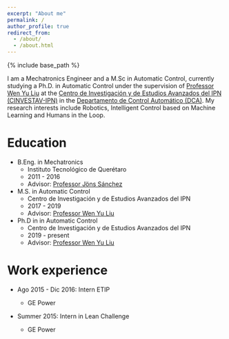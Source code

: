 ```yaml
---
excerpt: "About me"
permalink: /
author_profile: true
redirect_from:
  - /about/
  - /about.html
---
```


{% include base_path %}

I am a Mechatronics Engineer and a M.Sc in Automatic Control, currently studying a Ph.D. in Automatic Control under the supervision of [Professor Wen Yu Liu](https://www.ctrl.cinvestav.mx/%7Eyuw/) at the [Centro de Investigación y de Estudios Avanzados del IPN (CINVESTAV-IPN)](https://www.cinvestav.mx/) in the [Departamento de Control Automático (DCA)](https://www.ctrl.cinvestav.mx/). My research interests include Robotics, Intelligent Control based on Machine Learning and Humans in the Loop. 

Education
======
* B.Eng. in Mechatronics 
  - Instituto Tecnológico de Querétaro 
  - 2011 - 2016
  - Advisor: [Professor Jöns Sánchez](https://mx.linkedin.com/in/dr-j%C3%B6ns-s%C3%A1nchez-893430bb)
* M.S. in Automatic Control
  - Centro de Investigación y de Estudios Avanzados del IPN
  - 2017 - 2019
  - Advisor: [Professor Wen Yu Liu](https://www.ctrl.cinvestav.mx/%7Eyuw/)
* Ph.D in in Automatic Control
  - Centro de Investigación y de Estudios Avanzados del IPN
  - 2019 - present
  - Advisor: [Professor Wen Yu Liu](https://www.ctrl.cinvestav.mx/%7Eyuw/)

Work experience
======
* Ago 2015 - Dic 2016: Intern ETIP
  - GE Power

* Summer 2015: Intern in Lean Challenge
  - GE Power
  
